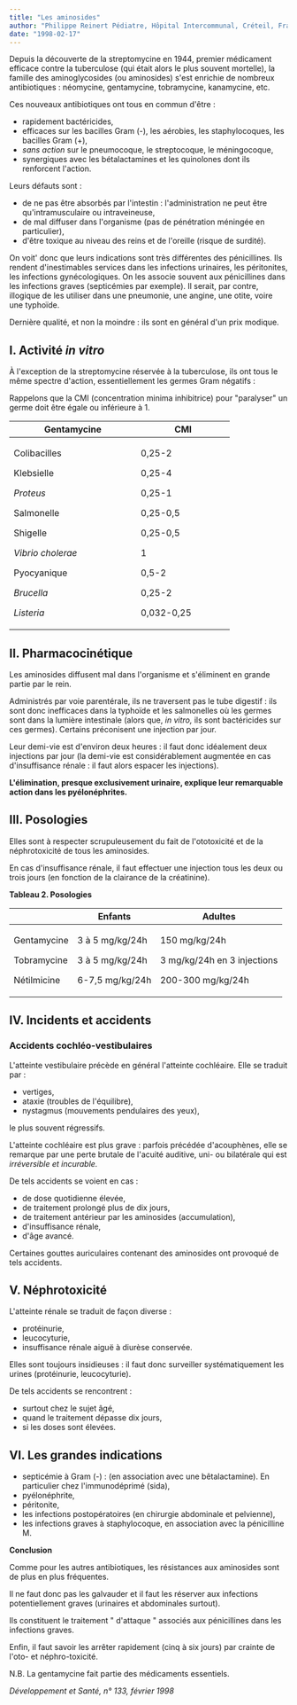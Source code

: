 ```yaml
---
title: "Les aminosides"
author: "Philippe Reinert Pédiatre, Hôpital Intercommunal, Créteil, France."
date: "1998-02-17"
---
```


<div class="teaser"><p>Depuis la découverte de la streptomycine en 1944, premier médicament efficace contre la tuberculose (qui était alors le plus souvent mortelle), la famille des aminoglycosides (ou aminosides) s'est enrichie de nombreux antibiotiques : néomycine, gentamycine, tobramycine, kanamycine, etc.</p></div>

Ces nouveaux antibiotiques ont tous en commun d'être :

*   rapidement bactéricides,
*   efficaces sur les bacilles Gram (-), les aérobies, les staphylocoques, les bacilles Gram (+),
*   _sans action_ sur le pneumocoque, le streptocoque, le méningocoque,
*   synergiques avec les bétalactamines et les quinolones dont ils renforcent l'action.

Leurs défauts sont :

*   de ne pas être absorbés par l'intestin : l'administration ne peut être qu'intramusculaire ou intraveineuse,
*   de mal diffuser dans l'organisme (pas de pénétration méningée en particulier),
*   d'être toxique au niveau des reins et de l'oreille (risque de surdité).

On voit' donc que leurs indications sont très différentes des pénicillines. Ils rendent d'inestimables services dans les infections urinaires, les péritonites, les infections gynécologiques. On les associe souvent aux pénicillines dans les infections graves (septicémies par exemple). Il serait, par contre, illogique de les utiliser dans une pneumonie, une angine, une otite, voire une typhoïde.

Dernière qualité, et non la moindre : ils sont en général d'un prix modique.

## I. Activité _in vitro_

À l'exception de la streptomycine réservée à la tuberculose, ils ont tous le même spectre d'action, essentiellement les germes Gram négatifs :

Rappelons que la CMI (concentration minima inhibitrice) pour "paralyser" un germe doit être égale ou inférieure à 1.

<table>

<thead>

<tr>

<th scope="col" style="width: 210px;">Gentamycine</th>

<th scope="col" style="width: 149px;">CMI</th>

</tr>

</thead>

<tbody>

<tr>

<td style="width: 214px;">

Colibacilles

Klebsielle

<em>Proteus</em>

Salmonelle

Shigelle

<em>Vibrio cholerae</em>

Pyocyanique

<em>Brucella</em>

<em>Listeria</em>

</td>

<td style="width: 153px;">

0,25-2

0,25-4

0,25-1

0,25-0,5

0,25-0,5

1

0,5-2

0,25-2

0,032-0,25

</td>

</tr>

</tbody>

</table>

## II. Pharmacocinétique

Les aminosides diffusent mal dans l'organisme et s'éliminent en grande partie par le rein.

Administrés par voie parentérale, ils ne traversent pas le tube digestif : ils sont donc inefficaces dans la typhoïde et les salmonelles où les germes sont dans la lumière intestinale (alors que, _in vitro,_ ils sont bactéricides sur ces germes). Certains préconisent une injection par jour.

Leur demi-vie est d'environ deux heures : il faut donc idéalement deux injections par jour (la demi-vie est considérablement augmentée en cas d'insuffisance rénale : il faut alors espacer les injections).

**L'élimination, presque exclusivement urinaire, explique leur remarquable action dans les pyélonéphrites.**

## III. Posologies

Elles sont à respecter scrupuleusement du fait de l'ototoxicité et de la néphrotoxicité de tous les aminosides.

En cas d'insuffisance rénale, il faut effectuer une injection tous les deux ou trois jours (en fonction de la clairance de la créatinine).

**Tableau 2. Posologies**

<table>

<thead>

<tr>

<th scope="col"> </th>

<th scope="col">Enfants</th>

<th scope="col">Adultes</th>

</tr>

</thead>

<tbody>

<tr>

<td>

Gentamycine

Tobramycine

Nétilmicine

</td>

<td>

3 à 5 mg/kg/24h

3 à 5 mg/kg/24h

6-7,5 mg/kg/24h

</td>

<td>

150 mg/kg/24h

3 mg/kg/24h en 3 injections

200-300 mg/kg/24h

</td>

</tr>

</tbody>

</table>

## IV. Incidents et accidents

### Accidents cochléo-vestibulaires

L'atteinte vestibulaire précède en général l'atteinte cochléaire. Elle se traduit par :

*   vertiges,
*   ataxie (troubles de l'équilibre),
*   nystagmus (mouvements pendulaires des yeux),

le plus souvent régressifs.

L'atteinte cochléaire est plus grave : parfois précédée d'acouphènes, elle se remarque par une perte brutale de l'acuité auditive, uni- ou bilatérale qui est _irréversible et incurable._

De tels accidents se voient en cas :

*   de dose quotidienne élevée,
*   de traitement prolongé plus de dix jours,
*   de traitement antérieur par les aminosides (accumulation),
*   d'insuffisance rénale,
*   d'âge avancé.

Certaines gouttes auriculaires contenant des aminosides ont provoqué de tels accidents.

## V. Néphrotoxicité

L'atteinte rénale se traduit de façon diverse :

*   protéinurie,
*   leucocyturie,
*   insuffisance rénale aiguë à diurèse conservée.

Elles sont toujours insidieuses : il faut donc surveiller systématiquement les urines (protéinurie, leucocyturie).

De tels accidents se rencontrent :

*   surtout chez le sujet âgé,
*   quand le traitement dépasse dix jours,
*   si les doses sont élevées.

## VI. Les grandes indications

*   septicémie à Gram (-) : (en association avec une bêtalactamine). En particulier chez l'immunodéprimé (sida),
*   pyélonéphrite,
*   péritonite,
*   les infections postopératoires (en chirurgie abdominale et pelvienne),
*   les infections graves à staphylocoque, en association avec la pénicilline M.

**Conclusion**

Comme pour les autres antibiotiques, les résistances aux aminosides sont de plus en plus fréquentes.

Il ne faut donc pas les galvauder et il faut les réserver aux infections potentiellement graves (urinaires et abdominales surtout).

Ils constituent le traitement " d'attaque " associés aux pénicillines dans les infections graves.

Enfin, il faut savoir les arrêter rapidement (cinq à six jours) par crainte de l'oto- et néphro-toxicité.

N.B. La gentamycine fait partie des médicaments essentiels.

_Développement et Santé, n° 133, février 1998_